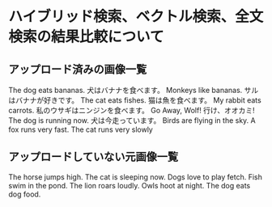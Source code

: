 # ハイブリッド検索、ベクトル検索、全文検索の結果比較について

## アップロード済みの画像一覧
The dog eats bananas. 犬はバナナを食べます。
Monkeys like bananas. サルはバナナが好きです。
The cat eats fishes. 猫は魚を食べます。
My rabbit eats carrots. 私のウサギはニンジンを食べます。
Go Away, Wolf! 行け、オオカミ!
The dog is running now. 犬は今走っています。
Birds are flying in the sky.
A fox runs very fast.
The cat runs very slowly


## アップロードしていない元画像一覧
The horse jumps high.
The cat is sleeping now.
Dogs love to play fetch.
Fish swim in the pond.
The lion roars loudly.
Owls hoot at night.
The dog eats dog food.

